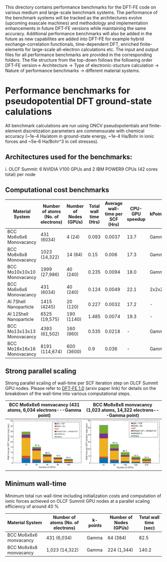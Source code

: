 This directory contains performance benchmarks for the DFT-FE code on various medium and large-scale benchmark systems. The performance of the benchmark systems will be tracked as the architectures evolve (upcoming exascale machines) and methodology and implementation enhancements in future DFT-FE versions while maintaining the same accuracy. Additional performance benchmarks will also be added in the future as new capabilites are added into DFT-FE for example hybrid exchange-correlation functionals, time-dependent DFT, enriched finite-elements for large-scale all-electron calculations etc. The input and output files for all performance benchmarks are provided in the corresponding folders. The file structure from the top-down follows the following order  DFT-FE version-> Architecture -> Type of electronic-stucture calculation -> Nature of performance benchmarks -> different material systems. 

Performance benchmarks for pseudopotential DFT ground-state calulations
==================================================================================
All benchmark calculations are run using ONCV pseudopotentials and finite-element discretization parameters are commensurate with chemical accuracy (~1e-4 Ha/atom in ground-state energy, ~1e-4 Ha/Bohr in ionic forces and ~5e-6 Ha/Bohr^3 in cell stresses). 

Architectures used for the benchmarks:
-------------
i. OLCF Summit: 6 NVIDIA V100 GPUs and 2 IBM POWER9 CPUs (42 cores total) per node
  

Computational cost benchmarks
--------------

| Material System  	     | Number of atoms (No. of electrons) | Number of Nodes (GPUs) | Total wall time (Hrs) | Average wall-time per SCF (Hrs) | CPU-GPU speedup |  kPoints |
| ---------------------------| ---------------------------------- | ---------------------- | --------------------- | --------------------------------| --------------- |----------|
| BCC Mo6x6x6 Monovacancy    |            431 (6034)              |	  4 (24)	   |       0.093           |     	  0.0037             |      13.7       |  Gamma   |
| BCC Mo8x8x8 Monovacancy    |           1023 (14,322)            |      14 (84)	   |       0.15            |	          0.006	             |      17.3       |  Gamma   |
| BCC Mo10x10x10 Monovacancy |           1999 (27,986)            |	 40 (240)	   |       0.235           |              0.0094             |      18.0       |  Gamma   |
| BCC Mo6x6x6 Monovacancy    |            431 (6034)              |	 40 (240)	   |	   0.124  	   |		  0.0049             |      22.1       |  2x2x2   |                                   
| Al 7Shell Nanoparticle     |	         1415 (4245)              |	 20 (120)          |       0.227           |              0.0032             |      17.2       |    -     |
| Al 12Shell Nanoparticle    | 		 6525 (19,575)		  |	190 (1140)         |       1.485           |              0.0074             |      19.3       |    -     |
| BCC Mo13x13x13 Monovacancy |           4393 (61,502)            |	160 (960)	   |	   0.535           |		  0.0218	     |       -         |  Gamma   |                                       
| BCC Mo16x16x16 Monovacancy |           8191 (114,674)           |     600 (3600)         |       0.9             |              0.036              |       -         |  Gamma   |

Strong parallel scaling
-----------

Strong parallel scaling of wall-time per SCF iteration step on OLCF Summit GPU nodes. Please refer to [DFT-FE 1.0](https://arxiv.org/abs/2203.07820) (arxiv paper link) for details on the breakdown of the wall-time into various computational steps.

BCC Mo6x6x6 monvacancy  (431 atoms, 6,034 electrons---Gamma point)            |  BCC Mo8x8x8 monvacancy (1,023 atoms, 14,322 electrons---Gamma point)
:-------------------------:|:-------------------------:
![](./DFTFEv1.0/Summit/GroundStateCalculations/StrongParallelScaling/mo6xscalingnew.png)  |  ![](./DFTFEv1.0/Summit/GroundStateCalculations/StrongParallelScaling/mo8xscalingnew.png)


Minimum wall-time
--------------

Minimum total run wall-time including initialization costs and computation of ionic forces achieved on OLCF Summit GPU nodes at a parallel scaling efficiency of around 40 %


| Material System        | Number of atoms (No. of electrons) | k-points | Number of Nodes (GPUs) | Total wall time (sec)| 
| ----------------       | ---------------------------------- | ---------| ---------------------- |----------------------| 
| BCC Mo6x6x6 monvacancy |  431 (6,034)                       |	Gamma  |        64 (384)          |        82.5          |     		      
| BCC Mo8x8x8 monvacancy |  1,023 (14,322)                    |	Gamma  |       224 (1,344)        |        140.2         |			      
